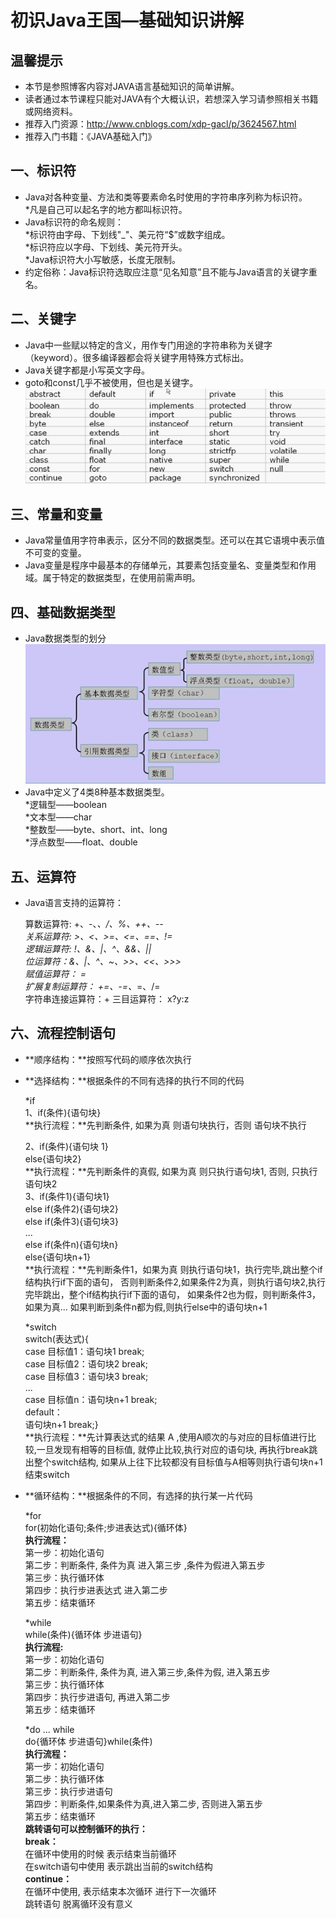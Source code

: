 # 初识Java王国—基础知识讲解 #

## 温馨提示 ##
- 本节是参照博客内容对JAVA语言基础知识的简单讲解。
- 读者通过本节课程只能对JAVA有个大概认识，若想深入学习请参照相关书籍或网络资料。
- 推荐入门资源：http://www.cnblogs.com/xdp-gacl/p/3624567.html
- 推荐入门书籍：《JAVA基础入门》

## 一、标识符 ##
- Java对各种变量、方法和类等要素命名时使用的字符串序列称为标识符。  
    *凡是自己可以起名字的地方都叫标识符。
- Java标识符的命名规则：   
    *标识符由字母、下划线"_"、美元符“$”或数字组成。  
    *标识符应以字母、下划线、美元符开头。  
    *Java标识符大小写敏感，长度无限制。
- 约定俗称：Java标识符选取应注意“见名知意”且不能与Java语言的关键字重名。

## 二、关键字 

- Java中一些赋以特定的含义，用作专门用途的字符串称为关键字（keyword）。很多编译器都会将关键字用特殊方式标出。
- Java关键字都是小写英文字母。
- goto和const几乎不被使用，但也是关键字。  
![](./img/TiJOS1.png)

## 三、常量和变量 ##
- Java常量值用字符串表示，区分不同的数据类型。还可以在其它语境中表示值不可变的变量。
- Java变量是程序中最基本的存储单元，其要素包括变量名、变量类型和作用域。属于特定的数据类型，在使用前需声明。

## 四、基础数据类型 ##
- Java数据类型的划分   
![](./img/TiJOS2.png)
- Java中定义了4类8种基本数据类型。  
    *逻辑型——boolean   
    *文本型——char   
	*整数型——byte、short、int、long   
	*浮点数型——float、double

## 五、运算符 ##
- Java语言支持的运算符：


	算数运算符: +、-、*、/、%、++、--  
	关系运算符: >、<、>=、<=、==、!=  
	逻辑运算符: !、&、|、^、&&、||  
	位运算符：&、|、^、~、>>、<<、>>>  
	赋值运算符： =   
	扩展复制运算符： +=、-=、*=、/=   
	字符串连接运算符：+
	三目运算符： x?y:z

## 六、流程控制语句 ##
- **顺序结构：**按照写代码的顺序依次执行  

- **选择结构：**根据条件的不同有选择的执行不同的代码             

	*if    
	1、if(条件){语句块}   
   **执行流程：**先判断条件, 如果为真 则语句块执行，否则 语句块不执行  

     2、if(条件){语句块 1}   
     else{语句块2}   
   **执行流程：**先判断条件的真假, 如果为真 则只执行语句块1, 否则, 只执行语句块2  
    3、if(条件1){语句块1}  
    else if(条件2){语句块2}   
    else if(条件3){语句块3}   
    ...  
    else if(条件n){语句块n}   
    else{语句块n+1}      
   **执行流程：**先判断条件1，如果为真 则执行语句块1，执行完毕,跳出整个if结构执行if下面的语句， 否则判断条件2,如果条件2为真，则执行语句块2,执行完毕跳出，整个if结构执行if下面的语句， 如果条件2也为假，则判断条件3，如果为真... 如果判断到条件n都为假,则执行else中的语句块n+1   

	*switch  
	switch(表达式){     
	case 目标值1：语句块1 break;    
	case 目标值2：语句块2 break;   
	case 目标值3：语句块3 break;   
	...   
	case 目标值n：语句块n+1 break;   
	default：  
	语句块n+1 break;}            
 **执行流程：**先计算表达式的结果 A ,使用A顺次的与对应的目标值进行比较,一旦发现有相等的目标值, 就停止比较,执行对应的语句块, 再执行break跳出整个switch结构, 如果从上往下比较都没有目标值与A相等则执行语句块n+1 结束switch

- **循环结构：**根据条件的不同，有选择的执行某一片代码  

	*for  
	for(初始化语句;条件;步进表达式){循环体}  
   **执行流程：**  
   第一步：初始化语句  
   第二步：判断条件, 条件为真 进入第三步 ,条件为假进入第五步    
   第三步：执行循环体   
   第四步：执行步进表达式 进入第二步   
   第五步：结束循环

 	*while  
​    while(条件){循环体 步进语句}   
   **执行流程:**  
   第一步：初始化语句  
   第二步：判断条件, 条件为真, 进入第三步,条件为假, 进入第五步  
   第三步：执行循环体  
   第四步：执行步进语句, 再进入第二步   
   第五步：结束循环

	*do ... while   
	do{循环体 步进语句}while(条件)   
   **执行流程：**  
   第一步：初始化语句  
   第二步：执行循环体  
   第三步：执行步进语句  
   第四步：判断条件,如果条件为真,进入第二步, 否则进入第五步   
   第五步：结束循环
​    
   **跳转语句可以控制循环的执行：**  
   **break：**          
   在循环中使用的时候 表示结束当前循环  
   在switch语句中使用 表示跳出当前的switch结构   
   **continue：**   
   在循环中使用, 表示结束本次循环 进行下一次循环  
   跳转语句 脱离循环没有意义
​    
​     

